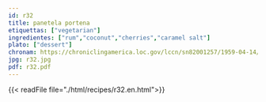 ```yaml
---
id: r32
title: panetela portena
etiquettas: ["vegetarian"]
ingredientes: ["rum","coconut","cherries","caramel salt"]
plato: ["dessert"]
chronam: https://chroniclingamerica.loc.gov/lccn/sn82001257/1959-04-14/ed-1/seq-4/
jpg: r32.jpg
pdf: r32.pdf
---
```


{{< readFile file="./html/recipes/r32.en.html">}}